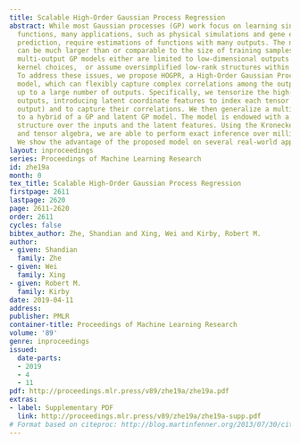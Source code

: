 ```yaml
---
title: Scalable High-Order Gaussian Process Regression
abstract: While most Gaussian processes (GP) work focus on learning single-output
  functions, many applications, such as physical simulations and gene expressions
  prediction, require estimations of functions with many outputs. The number of outputs
  can be much larger than or comparable to the size of training samples. Existing
  multi-output GP models either are limited to low-dimensional outputs and restricted
  kernel choices,  or assume oversimplified low-rank structures within the outputs.
  To address these issues, we propose HOGPR, a High-Order Gaussian Process Regression
  model, which can flexibly capture complex correlations among the outputs and scale
  up to a large number of outputs. Specifically, we tensorize the high-dimensional
  outputs, introducing latent coordinate features to index each tensor element (i.e.,
  output) and to capture their correlations. We then generalize a multilinear model
  to a hybrid of a GP and latent GP model. The model is endowed with a Kronecker product
  structure over the inputs and the latent features. Using the Kronecker product properties
  and tensor algebra, we are able to perform exact inference over millions of outputs.
  We show the advantage of the proposed model on several real-world applications.
layout: inproceedings
series: Proceedings of Machine Learning Research
id: zhe19a
month: 0
tex_title: Scalable High-Order Gaussian Process Regression
firstpage: 2611
lastpage: 2620
page: 2611-2620
order: 2611
cycles: false
bibtex_author: Zhe, Shandian and Xing, Wei and Kirby, Robert M.
author:
- given: Shandian
  family: Zhe
- given: Wei
  family: Xing
- given: Robert M.
  family: Kirby
date: 2019-04-11
address: 
publisher: PMLR
container-title: Proceedings of Machine Learning Research
volume: '89'
genre: inproceedings
issued:
  date-parts:
  - 2019
  - 4
  - 11
pdf: http://proceedings.mlr.press/v89/zhe19a/zhe19a.pdf
extras:
- label: Supplementary PDF
  link: http://proceedings.mlr.press/v89/zhe19a/zhe19a-supp.pdf
# Format based on citeproc: http://blog.martinfenner.org/2013/07/30/citeproc-yaml-for-bibliographies/
---
```


